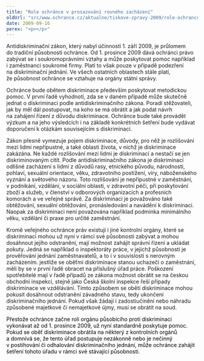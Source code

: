 ```yaml
---
title: "Role ochránce v prosazování rovného zacházení"
oldUrl: "src/www.ochrance.cz/aktualne/tiskove-zpravy-2009/role-ochrance-v-prosazovani-rovneho-zachazeni"
date: 2009-09-16
perex: "<p></p>"
---
```


<!-- imported from the old website -->

<p class="Normln perex" style="FONT-SIZE: 100%">Antidiskriminační zákon, který nabyl účinnosti 1. září 2009, je průlomem do tradiční působnosti ochránce. Od 1. prosince 2009 dává ochránci právo zabývat se i soukromoprávními vztahy a může poskytovat pomoc například i zaměstnanci soukromé firmy. Platí to však pouze v případě podezření na diskriminační jednání. Ve všech ostatních oblastech stále platí, že působnost ochránce se vztahuje na orgány státní správy.</p><p class="Normln" style="FONT-SIZE: 100%">Ochránce bude obětem diskriminace především poskytovat metodickou pomoc. V první řadě vyhodnotí, zda se v daném případě může skutečně jednat o diskriminaci podle antidiskriminačního zákona. Poradí stěžovateli, jak by měl dál postupovat, na koho se má obrátit a jak podat návrh na zahájení řízení z důvodu diskriminace. Ochránce bude také provádět výzkum a na jeho výsledcích i na základě konkrétních šetření bude vydávat doporučení k otázkám souvisejícím s diskriminací.</p><p class="Normln" style="FONT-SIZE: 100%">Zákon přesně vymezuje pojem diskriminace, důvody, pro něž je rozlišování mezi lidmi nepřípustné, a také oblasti života, v nichž je diskriminace zakázána. Ne každé rozlišování mezi lidmi je diskriminací a nestačí se jen diskriminovaným cítit. Podle antidiskriminačního zákona je diskriminací odlišné zacházení s lidmi z důvodů rasy, etnického původu, národnosti, pohlaví, sexuální orientace, věku, zdravotního postižení, víry, náboženského vyznání a světového názoru. Toto rozlišování je nepřípustné v zaměstnání, v podnikání, vzdělání, v sociální oblasti, v zdravotní péči, při poskytování zboží a služeb, v členství v odborových organizacích a profesních komorách a ve veřejné správě. Za diskriminaci je považováno také obtěžování, sexuální obtěžování, pronásledování a navádění k diskriminaci. Naopak za diskriminaci není považována například podmínka minimálního věku, vzdělání či praxe pro určité zaměstnání.</p><p class="Normln" style="FONT-SIZE: 100%">Kromě veřejného ochránce práv existují i jiné kontrolní orgány, které se diskriminací mohou už nyní v rámci své působnosti zabývat a mohou dosáhnout jejího odstranění, mají možnost zahájit správní řízení a ukládat pokuty. Jedná se například o inspektoráty práce, v jejichž působnosti je prověřování jednání zaměstnavatelů, a to i v souvislosti s nerovným zacházením. jestliže se oběťmi diskriminace stanou uchazeči o zaměstnání, měli by se v první řadě obracet na příslušný úřad práce. Poškození spotřebitelé mají v řadě případů ze zákona možnost obrátit se na českou obchodní inspekci, stejně jako Česká školní inspekce řeší případy diskriminace ve vzdělávání. Tímto způsobem se oběti diskriminace mohou pokusit dosáhnout odstranění závadného stavu, tedy ukončení diskriminačního jednání. Pokud však žádají i zadostiučinění nebo náhradu způsobené majetkové či nemajetkové újmy, musí se obrátit na soud.</p><p class="Normln" style="FONT-SIZE: 100%"><span style="COLOR: #000000">Přestože ochránce </span><span style="COLOR: #000000">začne roli orgánu působícího proti diskriminaci vykonávat až od 1. prosince 2009, už nyní standardně poskytuje pomoc. Pokud se oběť diskriminace obrátila na některý z kontrolních orgánů a domnívá se, že tento úřad postupuje nezákonně nebo je nečinný v postihování či odhalování diskriminačního jednání, může ochránce zahájit šetření tohoto úřadu v rámci své stávající působnosti.</span></p>
